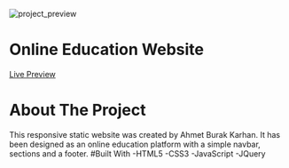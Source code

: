 ![project_preview](https://github.com/kobrak1/online_education_website/assets/114083611/26859f67-471f-4442-b2bf-86fcf8dbce78)
# Online Education Website
[Live Preview](https://online-education-website-brown.vercel.app/)
# About The Project
This responsive static website was created by Ahmet Burak Karhan. It has been designed as an online education platform with a simple navbar, sections and a footer.
#Built With
-HTML5
-CSS3
-JavaScript
-JQuery

